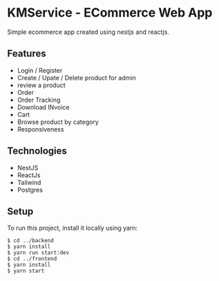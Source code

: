 # KMService - ECommerce Web App
Simple ecommerce app created using nestjs and reactjs.

## Features
- Login / Register
- Create / Upate / Delete product for admin
- review a product
- Order
- Order Tracking
- Download INvoice
- Cart
- Browse product by category
- Responsiveness

## Technologies
- NestJS
- ReactJs
- Tailwind
- Postgres

## Setup
To run this project, install it locally using yarn:

```
$ cd ../backend
$ yarn install
$ yarn run start:dev
$ cd ../frontend
$ yarn install
$ yarn start
```
